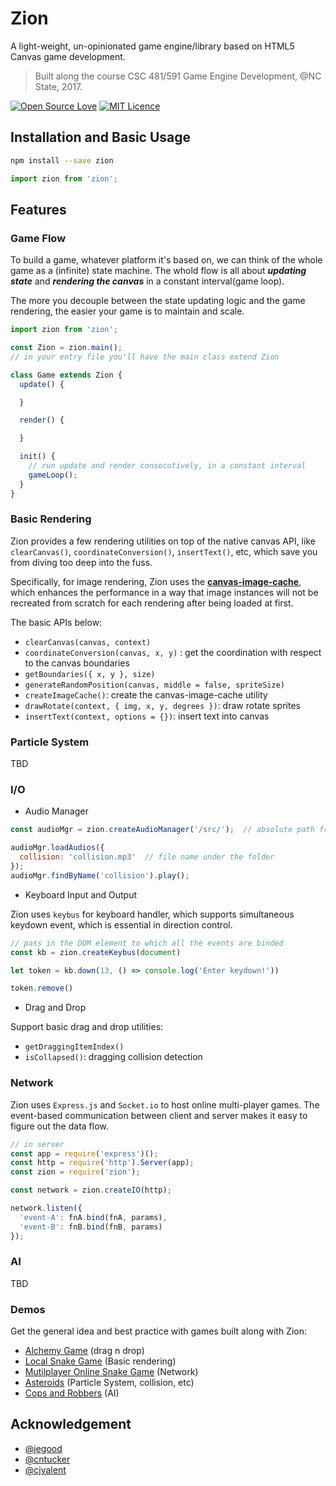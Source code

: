 # Zion

A light-weight, un-opinionated game engine/library based on HTML5 Canvas game development.

> Built along the course CSC 481/591 Game Engine Development, @NC State, 2017.

[![Open Source Love](https://badges.frapsoft.com/os/v1/open-source.svg?v=103)](https://github.com/ellerbrock/open-source-badges/)
[![MIT Licence](https://badges.frapsoft.com/os/mit/mit.svg?v=103)](https://opensource.org/licenses/mit-license.php)

## Installation and Basic Usage

```sh
npm install --save zion
```

```js
import zion from 'zion';
```

## Features

### Game Flow

To build a game, whatever platform it's based on, we can think of the whole game as a (infinite) state machine. The whold flow is all about ***updating state*** and ***rendering the canvas*** in a constant interval(game loop).

The more you decouple between the state updating logic and the game rendering, the easier your game is to maintain and scale.

```js
import zion from 'zion';

const Zion = zion.main();
// in your entry file you'll have the main class extend Zion

class Game extends Zion {
  update() {

  }

  render() {

  }

  init() {
    // run update and render consecutively, in a constant interval
    gameLoop();
  }
}
```

### Basic Rendering

Zion provides a few rendering utilities on top of the native canvas API, like `clearCanvas()`, `coordinateConversion()`, `insertText()`, etc, which save you from diving too deep into the fuss.

Specifically, for image rendering, Zion uses the [**canvas-image-cache**](https://github.com/thomasyimgit/canvas-image-cache), which enhances the performance in a way that image instances will not be recreated from scratch for each rendering after being loaded at first.

The basic APIs below:

* `clearCanvas(canvas, context)`
* `coordinateConversion(canvas, x, y)` : get the coordination with respect to the canvas boundaries
* `getBoundaries({ x, y }, size)`
* `generateRandomPosition(canvas, middle = false, spriteSize)`
* `createImageCache()`: create the canvas-image-cache utility
* `drawRotate(context, { img, x, y, degrees })`: draw rotate sprites
* `insertText(context, options = {})`: insert text into canvas

### Particle System

TBD

### I/O

* Audio Manager

<!--- The APIs of audio manager should be modified further --->

```js
const audioMgr = zion.createAudioManager('/src/');  // absolute path from root folder

audioMgr.loadAudios({
  collision: 'collision.mp3'  // file name under the folder
});
audioMgr.findByName('collision').play();
```

* Keyboard Input and Output

Zion uses `keybus` for keyboard handler, which supports simultaneous keydown event, which is essential in direction control.

<!--- The APIs of keybus should be modified further --->

```js
// pass in the DOM element to which all the events are binded
const kb = zion.createKeybus(document)

let token = kb.down(13, () => console.log('Enter keydown!'))

token.remove()
```

* Drag and Drop

Support basic drag and drop utilities:

* `getDraggingItemIndex()`
* `isCollapsed()`: dragging collision detection

### Network

Zion uses `Express.js` and `Socket.io` to host online multi-player games. The event-based communication between client and server makes it easy to figure out the data flow.

<!--- The APIs should be modified further --->

```js
// in server
const app = require('express')();
const http = require('http').Server(app);
const zion = require('zion');

const network = zion.createIO(http);

network.listen({
  'event-A': fnA.bind(fnA, params),
  'event-B': fnB.bind(fnB, params)
});
```

### AI

TBD

### Demos

Get the general idea and best practice with games built along with Zion:

* [Alchemy Game]() (drag n drop)
* [Local Snake Game]() (Basic rendering)
* [Mutilplayer Online Snake Game]() (Network)
* [Asteroids]() (Particle System, collision, etc)
* [Cops and Robbers]() (AI)
## Acknowledgement

* [@jegood]()
* [@cntucker]()
* [@cjvalent]()